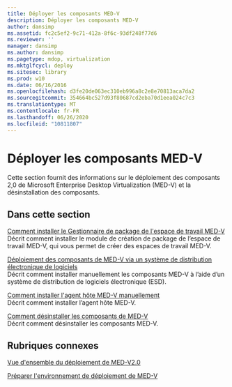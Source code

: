```yaml
---
title: Déployer les composants MED-V
description: Déployer les composants MED-V
author: dansimp
ms.assetid: fc2c5ef2-9c71-412a-8f6c-93df248f77d6
ms.reviewer: ''
manager: dansimp
ms.author: dansimp
ms.pagetype: mdop, virtualization
ms.mktglfcycl: deploy
ms.sitesec: library
ms.prod: w10
ms.date: 06/16/2016
ms.openlocfilehash: d3fe20de063ec310eb996a8c2e8e70813aca7da2
ms.sourcegitcommit: 354664bc527d93f80687cd2eba70d1eea024c7c3
ms.translationtype: MT
ms.contentlocale: fr-FR
ms.lasthandoff: 06/26/2020
ms.locfileid: "10811807"
---
```

# Déployer les composants MED-V


Cette section fournit des informations sur le déploiement des composants 2,0 de Microsoft Enterprise Desktop Virtualization (MED-V) et la désinstallation des composants.

## Dans cette section


<a href="" id="how-to-install-the-med-v-workspace-packager"></a>[Comment installer le Gestionnaire de package de l'espace de travail MED-V](how-to-install-the-med-v-workspace-packager.md)  
Décrit comment installer le module de création de package de l’espace de travail MED-V, qui vous permet de créer des espaces de travail MED-V.

<a href="" id="how-to-deploy-the-med-v-components-through-an-electronic-software-distribution-system"></a>[Déploiement des composants de MED-V via un système de distribution électronique de logiciels](how-to-deploy-the-med-v-components-through-an-electronic-software-distribution-system.md)  
Décrit comment installer manuellement les composants MED-V à l’aide d’un système de distribution de logiciels électronique (ESD).

<a href="" id="how-to-manually-install-the-med-v-host-agent"></a>[Comment installer l'agent hôte MED-V manuellement](how-to-manually-install-the-med-v-host-agent.md)  
Décrit comment installer l’agent hôte MED-V.

<a href="" id="how-to-uninstall-the-med-v-components"></a>[Comment désinstaller les composants de MED-V](how-to-uninstall-the-med-v-components.md)  
Décrit comment désinstaller les composants MED-V.

## Rubriques connexes


[Vue d'ensemble du déploiement de MED-V2.0](med-v-20-deployment-overview.md)

[Préparer l'environnement de déploiement de MED-V](prepare-the-deployment-environment-for-med-v.md)

 

 





